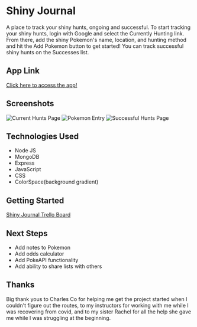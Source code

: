 # Shiny Journal
A place to track your shiny hunts, ongoing and successful. To start tracking your shiny hunts, login with Google and select the Currently Hunting link. From there, add the shiny Pokemon's name, location, and hunting method and hit the Add Pokemon button to get started! You can track successful shiny hunts on the Successes list.

## App Link

[Click here to access the app!](https://hunt-journal-project-2.herokuapp.com/)

## Screenshots
![Current Hunts Page](https://i.imgur.com/EtwzDoF.png)
![Pokemon Entry](https://i.imgur.com/QjM2ZRl.png)
![Successful Hunts Page](https://i.imgur.com/890ok7I.png)

## Technologies Used
* Node JS
* MongoDB
* Express
* JavaScript
* CSS
* ColorSpace(background gradient)

## Getting Started

[Shiny Journal Trello Board](https://trello.com/invite/b/WzTWMPy0/1f83768f8f798fe51000264c8df70cc1/shiny-journal)


## Next Steps
* Add notes to Pokemon
* Add odds calculator
* Add PokeAPI functionality
* Add ability to share lists with others

## Thanks 

Big thank yous to Charles Co for helping me get the project started when I couldn't figure out the routes, to my instructors for working with me while I was recovering from covid, and to my sister Rachel for all the help she gave me while I was struggling at the beginning.